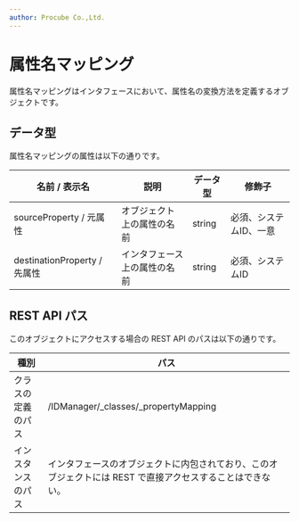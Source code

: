 ```yaml
---
author: Procube Co.,Ltd.
---
```


# 属性名マッピング

属性名マッピングはインタフェースにおいて、属性名の変換方法を定義するオブジェクトです。

## データ型

属性名マッピングの属性は以下の通りです。

|名前 / 表示名|説明|データ型|修飾子|
|--------|---|----|---|
|sourceProperty / 元属性|オブジェクト上の属性の名前|string|必須、システムID、一意|
|destinationProperty / 先属性|インタフェース上の属性の名前|string|必須、システムID|

## REST API パス

このオブジェクトにアクセスする場合の REST API のパスは以下の通りです。

|種別|パス|
|---|---|
|クラスの定義のパス|/IDManager/\_classes/\_propertyMapping|
|インスタンスのパス|インタフェースのオブジェクトに内包されており、このオブジェクトには REST で直接アクセスすることはできない。|
